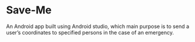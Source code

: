# Save-Me
An Android app built using Android studio, which main purpose is to send a user’s coordinates to specified persons in the case of an emergency.
